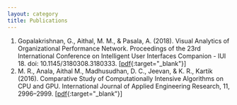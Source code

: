 ```yaml
---
layout: category
title: Publications
---
```

1. Gopalakrishnan, G., Aithal, M. M., & Pasala, A. (2018). Visual Analytics of Organizational Performance Network. Proceedings of the 23rd International Conference on Intelligent User Interfaces Companion - IUI 18. doi: 10.1145/3180308.3180333. [[pdf](https://dl.acm.org/citation.cfm?id=3180308.3180333){:target="_blank"}]
2. M. R., Anala, Aithal M., Madhusudhan, D. C., Jeevan, & K. R., Kartik (2016). Comparative Study of Computationally Intensive
Algorithms on CPU and GPU. International Journal of Applied Engineering Research, 11, 2996–2999. [[pdf](https://pdfs.semanticscholar.org/ad32/36cb9a8be9f9c50e16243cba6cecc562317c.pdf){:target="_blank"}]